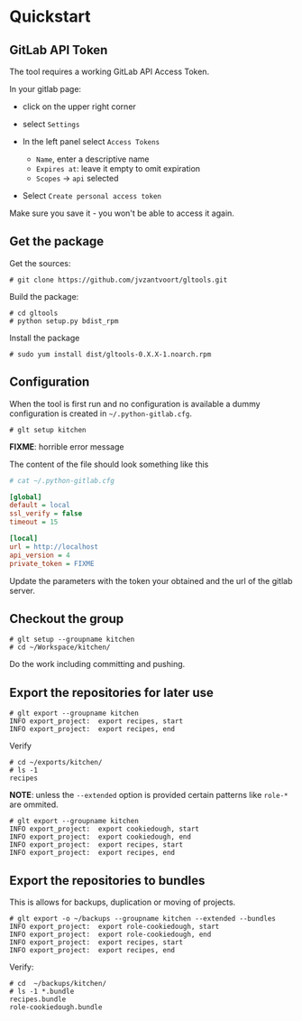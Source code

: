 
# Quickstart

## GitLab API Token

The tool requires a working GitLab API Access Token. 

In your gitlab page:

  * click on the upper right corner
  * select `Settings` 
  * In the left panel select `Access Tokens`

    * `Name`, enter a descriptive name
    * `Expires at`: leave it empty to omit expiration
    * `Scopes` -> `api` selected

  * Select `Create personal access token`

Make sure you save it - you won't be able to access it again.


## Get the package

Get the sources:

```
# git clone https://github.com/jvzantvoort/gltools.git
```

Build the package:
```
# cd gltools
# python setup.py bdist_rpm
```

Install the package
```
# sudo yum install dist/gltools-0.X.X-1.noarch.rpm
```

## Configuration

When the tool is first run and no configuration is available a dummy
configuration is created in `~/.python-gitlab.cfg`.

```
# glt setup kitchen
```

**FIXME**: horrible error message

The content of the file should look something like this
```ini
# cat ~/.python-gitlab.cfg

[global]
default = local
ssl_verify = false
timeout = 15

[local]
url = http://localhost
api_version = 4
private_token = FIXME
```

Update the parameters with the token your obtained and the url of
the gitlab server.

## Checkout the group

```
# glt setup --groupname kitchen
# cd ~/Workspace/kitchen/
```

Do the work including committing and pushing.

## Export the repositories for later use

```
# glt export --groupname kitchen
INFO export_project:  export recipes, start
INFO export_project:  export recipes, end
```

Verify

```
# cd ~/exports/kitchen/
# ls -1
recipes
```

**NOTE**: unless the `--extended` option is provided certain patterns like
`role-*` are ommited.


```
# glt export --groupname kitchen
INFO export_project:  export cookiedough, start
INFO export_project:  export cookiedough, end
INFO export_project:  export recipes, start
INFO export_project:  export recipes, end
```


## Export the repositories to bundles

This is allows for backups, duplication or moving of projects.

```
# glt export -o ~/backups --groupname kitchen --extended --bundles
INFO export_project:  export role-cookiedough, start
INFO export_project:  export role-cookiedough, end
INFO export_project:  export recipes, start
INFO export_project:  export recipes, end
```

Verify:

```
# cd  ~/backups/kitchen/
# ls -1 *.bundle
recipes.bundle
role-cookiedough.bundle
```

